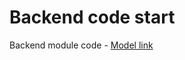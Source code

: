 # Backend code start
Backend module code - [Model link](https://app.eraser.io/workspace/YtPqZ1VogxGy1jzIDkzj) 